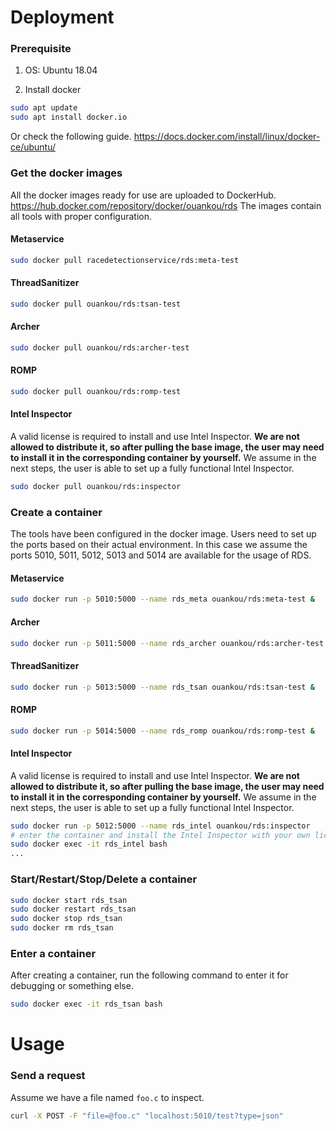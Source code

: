 
# Deployment

### Prerequisite

1. OS:
Ubuntu 18.04

1. Install docker
```bash
sudo apt update
sudo apt install docker.io
```
Or check the following guide.
https://docs.docker.com/install/linux/docker-ce/ubuntu/

### Get the docker images

All the docker images ready for use are uploaded to DockerHub.
https://hub.docker.com/repository/docker/ouankou/rds
The images contain all tools with proper configuration.
#### Metaservice
```bash
sudo docker pull racedetectionservice/rds:meta-test
```
#### ThreadSanitizer
```bash
sudo docker pull ouankou/rds:tsan-test
```
#### Archer
```bash
sudo docker pull ouankou/rds:archer-test
```
#### ROMP
```bash
sudo docker pull ouankou/rds:romp-test
```
#### Intel Inspector
A valid license is required to install and use Intel Inspector.
**We are not allowed to distribute it, so after pulling the base image, the user may need to install it in the corresponding container by yourself.**
We assume in the next steps, the user is able to set up a fully functional Intel Inspector.
```bash
sudo docker pull ouankou/rds:inspector
```

### Create a container

The tools have been configured in the docker image. Users need to set up the ports based on their actual environment.
In this case we assume the ports 5010, 5011, 5012, 5013 and 5014 are available for the usage of RDS.

#### Metaservice
```bash
sudo docker run -p 5010:5000 --name rds_meta ouankou/rds:meta-test &
```
#### Archer
```bash
sudo docker run -p 5011:5000 --name rds_archer ouankou/rds:archer-test &
```
#### ThreadSanitizer
```bash
sudo docker run -p 5013:5000 --name rds_tsan ouankou/rds:tsan-test &
```
#### ROMP
```bash
sudo docker run -p 5014:5000 --name rds_romp ouankou/rds:romp-test &
```
#### Intel Inspector
A valid license is required to install and use Intel Inspector.
**We are not allowed to distribute it, so after pulling the base image, the user may need to install it in the corresponding container by yourself.**
We assume in the next steps, the user is able to set up a fully functional Intel Inspector.
```bash
sudo docker run -p 5012:5000 --name rds_intel ouankou/rds:inspector
# enter the container and install the Intel Inspector with your own license
sudo docker exec -it rds_intel bash
...
```


### Start/Restart/Stop/Delete a container

```bash
sudo docker start rds_tsan
sudo docker restart rds_tsan
sudo docker stop rds_tsan
sudo docker rm rds_tsan
```

### Enter a container
After creating a container, run the following command to enter it for debugging or something else.
```bash
sudo docker exec -it rds_tsan bash
```

# Usage

### Send a request

Assume we have a file named `foo.c` to inspect.
```bash
curl -X POST -F "file=@foo.c" "localhost:5010/test?type=json"
```


